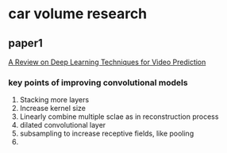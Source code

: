 # car volume research
## paper1 
[A Review on Deep Learning Techniques for Video Prediction](https://arxiv.org/pdf/2004.05214.pdf)

### key points of improving convolutional models
1. Stacking more layers
2. Increase kernel size
3. Linearly combine multiple sclae as in reconstruction process
4. dilated convolutional layer
5. subsampling to increase receptive fields, like pooling
6. 